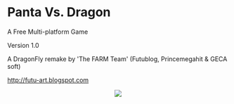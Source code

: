 # Panta Vs. Dragon

A Free Multi-platform Game

Version 1.0

A DragonFly remake by 'The FARM Team' (Futublog, Princemegahit & GECA soft)

http://futu-art.blogspot.com

<p align="center">
  <img src="https://https://i.imgur.com/ps8s0SB.jpg" >
</p>
